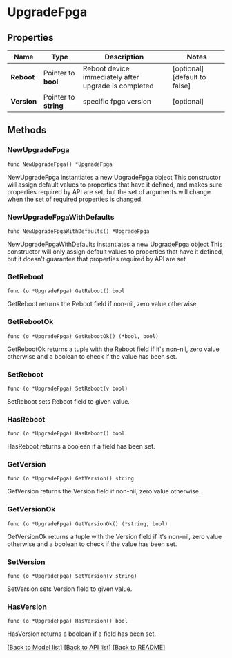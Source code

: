 # UpgradeFpga

## Properties

Name | Type | Description | Notes
------------ | ------------- | ------------- | -------------
**Reboot** | Pointer to **bool** | Reboot device immediately after upgrade is completed | [optional] [default to false]
**Version** | Pointer to **string** | specific fpga version | [optional] 

## Methods

### NewUpgradeFpga

`func NewUpgradeFpga() *UpgradeFpga`

NewUpgradeFpga instantiates a new UpgradeFpga object
This constructor will assign default values to properties that have it defined,
and makes sure properties required by API are set, but the set of arguments
will change when the set of required properties is changed

### NewUpgradeFpgaWithDefaults

`func NewUpgradeFpgaWithDefaults() *UpgradeFpga`

NewUpgradeFpgaWithDefaults instantiates a new UpgradeFpga object
This constructor will only assign default values to properties that have it defined,
but it doesn't guarantee that properties required by API are set

### GetReboot

`func (o *UpgradeFpga) GetReboot() bool`

GetReboot returns the Reboot field if non-nil, zero value otherwise.

### GetRebootOk

`func (o *UpgradeFpga) GetRebootOk() (*bool, bool)`

GetRebootOk returns a tuple with the Reboot field if it's non-nil, zero value otherwise
and a boolean to check if the value has been set.

### SetReboot

`func (o *UpgradeFpga) SetReboot(v bool)`

SetReboot sets Reboot field to given value.

### HasReboot

`func (o *UpgradeFpga) HasReboot() bool`

HasReboot returns a boolean if a field has been set.

### GetVersion

`func (o *UpgradeFpga) GetVersion() string`

GetVersion returns the Version field if non-nil, zero value otherwise.

### GetVersionOk

`func (o *UpgradeFpga) GetVersionOk() (*string, bool)`

GetVersionOk returns a tuple with the Version field if it's non-nil, zero value otherwise
and a boolean to check if the value has been set.

### SetVersion

`func (o *UpgradeFpga) SetVersion(v string)`

SetVersion sets Version field to given value.

### HasVersion

`func (o *UpgradeFpga) HasVersion() bool`

HasVersion returns a boolean if a field has been set.


[[Back to Model list]](../README.md#documentation-for-models) [[Back to API list]](../README.md#documentation-for-api-endpoints) [[Back to README]](../README.md)


